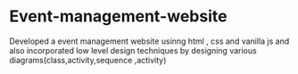 # Event-management-website
Developed a event management website usinng html , css and vanilla js and also incorporated low level design techniques by designing various diagrams(class,activity,sequence ,activity)
